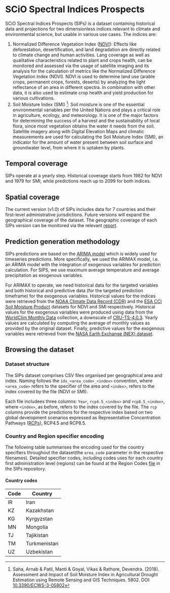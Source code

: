 # SCiO Spectral Indices Prospects

SCiO Spectral Indices Prospects (SIPs) is a dataset containing historical data and projections for two dimensionless indices relevant to climate and environmental science, but usable in various use cases. The indices are:

1. Normalized Difference Vegetation Index ([NDVI](https://en.wikipedia.org/wiki/Normalized_difference_vegetation_index)): Effects like deforestation, desertification, and land degradation are directly related to climate change and human activities. Lang coverage as well as qualitative characteristics related to plant and crops health, can be monitored and assessed via the usage of satellite imaging and its analysis for the calculation of metrics like the Normalized Difference Vegetation Index (NDVI). NDVI is used to determine land use (arable crops, permanent crops, forests, deserts) by analyzing the light reflectance of an area in different spectra. In combination with other data, it is also used to estimate crop health and yield production for various cultivations.
2. Soil Moisture Index (SMI) [^1]: Soil moisture is one of the essential environmental variables per the United Nations and plays a critical role in agriculture, ecology, and meteorology. It is one of the major factors for determining the success of a harvest and the sustainability of local flora, since most vegetation obtains the water it needs from the soil. Satellite imagery along with Digital Elevation Maps and climatic measurements are used for calculating the Soil Moisture Index (SMI), an indicator for the amount of water present between soil surface and groundwater level, from where it is uptaken by plants.

## Temporal coverage

SIPs operate at a yearly step. Historical coverage starts from 1982 for NDVI and 1979 for SMI, while predictions reach up to 2099 for both indices.

## Spatial coverage

The current version (v1.0) of SIPs includes data for 7 countries and their first-level administrative jurisdictions. Future versions will expand the geographical coverage of the dataset. The geographic coverage of each SIPs version can be monitored via the relevant [report](https://github.com/SCiO-systems/SIP/blob/main/Geographic%20Coverage.md).

## Prediction generation methodology

SIPs predictions are based on the [ARIMA model](https://en.wikipedia.org/wiki/Autoregressive_integrated_moving_average) which is widely used for timeseries predictions. More specifically, we used the ARIMAX model, i.e. an ARIMA model with the integration of exogenous variables for prediction calculation. For SIPS, we use maximum average temperature and average precipitation as exogenous variables.

For ARIMAX to operate, we need historical data for the targeted variables and both historical and predictive data (for the targeted prediction timeframe) for the exogenous variables. Historical values for the indices were retrieved from the [NOAA Climate Data Record (CDR)](https://data.nodc.noaa.gov/cgi-bin/iso?id=gov.noaa.ncdc:C00813) and the [ESA CCI Soil Moisture Product](https://www.esa-soilmoisture-cci.org/node/238) datasets for NDVI and SMI respectively. Historical values for the exogenous variables were produced using data from the [WorldClim Monthly Data](https://www.worldclim.org/data/monthlywth.html) collection, a downscale of [CRU-TS-4.0.3](https://crudata.uea.ac.uk/cru/data/hrg/cru_ts_4.03/). Yearly values are calculated by computing the average of monthly values as provided by the original dataset. Finally, predictive values for the exogenous variables were retrieved from the [NASA Earth Exchange (NEX) dataset](https://www.nasa.gov/nex).

## Browsing the dataset

### Dataset structure

The SIPs dataset comprises CSV files organised per geographical area and index. Naming follows the `idx_<area_code>_<index>` convention, where `<area_code>` refers to the specifier of the area and `<index>`, refers to the index covered by the file (NDVI or SMI).

Each file includees three columns: `Year`, `rcp4.5_<index>` and `rcp8.5_<index>`, where `<index>`, as before, refers to the index covered by the file. The `rcp` columns provide the predictions for the respective index based on two global development scenarios expressed as Representative Concentration Pathways ([RCPs](https://sedac.ciesin.columbia.edu/ddc/ar5_scenario_process/RCPs.html)), RCP4.5 and RCP8.5.

### Country and Region specifier encoding

The following table summarises the encoding used for the country specifiers throughout the dataset(the `area_code` parameter in the respective filenames). Detailed specifier codes, including codes uses for each country first administration level (regions) can be found at the Region Codes [file](https://github.com/SCiO-systems/SIP/blob/main/Region%20Codes.md) in the SIPs repository.

#### Country codes

| Code | Country      |
| ---- | ------------ |
| IR   | Iran         |
| KZ   | Kazakhstan   |
| KG   | Kyrgyzstan   |
| MN   | Mongolia     |
| TJ   | Tajikistan   |
| TM   | Turkmenistan |
| UZ   | Uzbekistan   |

[^1 ]: Saha, Arnab & Patil, Manti & Goyal, Vikas & Rathore, Devendra. (2018). Assessment and Impact of Soil Moisture Index in Agricultural Drought Estimation using Remote Sensing and GIS Techniques. 5802. DOI: [10.3390/ECWS-3-05802](http://dx.doi.org/10.3390/ECWS-3-05802)
